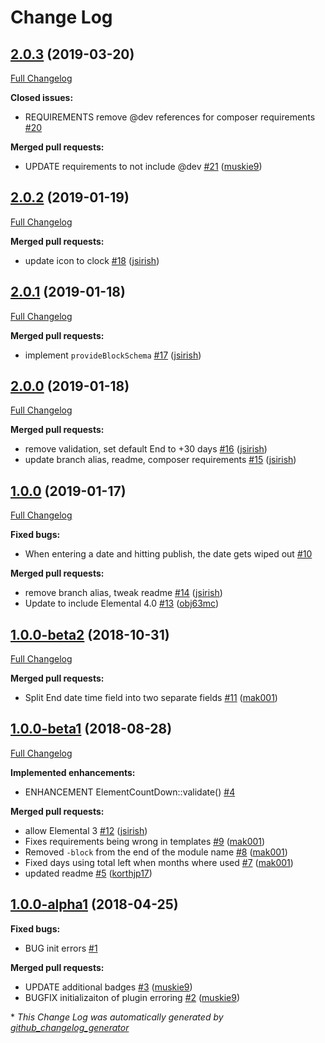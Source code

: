 # Change Log

## [2.0.3](https://github.com/dynamic/silverstripe-elemental-countdown/tree/2.0.3) (2019-03-20)
[Full Changelog](https://github.com/dynamic/silverstripe-elemental-countdown/compare/2.0.2...2.0.3)

**Closed issues:**

- REQUIREMENTS remove @dev references for composer requirements [\#20](https://github.com/dynamic/silverstripe-elemental-countdown/issues/20)

**Merged pull requests:**

- UPDATE requirements to not include @dev [\#21](https://github.com/dynamic/silverstripe-elemental-countdown/pull/21) ([muskie9](https://github.com/muskie9))

## [2.0.2](https://github.com/dynamic/silverstripe-elemental-countdown/tree/2.0.2) (2019-01-19)
[Full Changelog](https://github.com/dynamic/silverstripe-elemental-countdown/compare/2.0.1...2.0.2)

**Merged pull requests:**

- update icon to clock [\#18](https://github.com/dynamic/silverstripe-elemental-countdown/pull/18) ([jsirish](https://github.com/jsirish))

## [2.0.1](https://github.com/dynamic/silverstripe-elemental-countdown/tree/2.0.1) (2019-01-18)
[Full Changelog](https://github.com/dynamic/silverstripe-elemental-countdown/compare/2.0.0...2.0.1)

**Merged pull requests:**

- implement `provideBlockSchema` [\#17](https://github.com/dynamic/silverstripe-elemental-countdown/pull/17) ([jsirish](https://github.com/jsirish))

## [2.0.0](https://github.com/dynamic/silverstripe-elemental-countdown/tree/2.0.0) (2019-01-18)
[Full Changelog](https://github.com/dynamic/silverstripe-elemental-countdown/compare/1.0.0...2.0.0)

**Merged pull requests:**

- remove validation, set default End to +30 days [\#16](https://github.com/dynamic/silverstripe-elemental-countdown/pull/16) ([jsirish](https://github.com/jsirish))
- update branch alias, readme, composer requirements [\#15](https://github.com/dynamic/silverstripe-elemental-countdown/pull/15) ([jsirish](https://github.com/jsirish))

## [1.0.0](https://github.com/dynamic/silverstripe-elemental-countdown/tree/1.0.0) (2019-01-17)
[Full Changelog](https://github.com/dynamic/silverstripe-elemental-countdown/compare/1.0.0-beta2...1.0.0)

**Fixed bugs:**

- When entering a date and hitting publish, the date gets wiped out [\#10](https://github.com/dynamic/silverstripe-elemental-countdown/issues/10)

**Merged pull requests:**

- remove branch alias, tweak readme [\#14](https://github.com/dynamic/silverstripe-elemental-countdown/pull/14) ([jsirish](https://github.com/jsirish))
- Update to include Elemental 4.0 [\#13](https://github.com/dynamic/silverstripe-elemental-countdown/pull/13) ([obj63mc](https://github.com/obj63mc))

## [1.0.0-beta2](https://github.com/dynamic/silverstripe-elemental-countdown/tree/1.0.0-beta2) (2018-10-31)
[Full Changelog](https://github.com/dynamic/silverstripe-elemental-countdown/compare/1.0.0-beta1...1.0.0-beta2)

**Merged pull requests:**

- Split End date time field into two separate fields [\#11](https://github.com/dynamic/silverstripe-elemental-countdown/pull/11) ([mak001](https://github.com/mak001))

## [1.0.0-beta1](https://github.com/dynamic/silverstripe-elemental-countdown/tree/1.0.0-beta1) (2018-08-28)
[Full Changelog](https://github.com/dynamic/silverstripe-elemental-countdown/compare/1.0.0-alpha1...1.0.0-beta1)

**Implemented enhancements:**

- ENHANCEMENT ElementCountDown::validate\(\) [\#4](https://github.com/dynamic/silverstripe-elemental-countdown/issues/4)

**Merged pull requests:**

- allow Elemental 3 [\#12](https://github.com/dynamic/silverstripe-elemental-countdown/pull/12) ([jsirish](https://github.com/jsirish))
- Fixes requirements being wrong in templates [\#9](https://github.com/dynamic/silverstripe-elemental-countdown/pull/9) ([mak001](https://github.com/mak001))
- Removed `-block` from the end of the module name [\#8](https://github.com/dynamic/silverstripe-elemental-countdown/pull/8) ([mak001](https://github.com/mak001))
- Fixed days using total left when months where used [\#7](https://github.com/dynamic/silverstripe-elemental-countdown/pull/7) ([mak001](https://github.com/mak001))
- updated readme [\#5](https://github.com/dynamic/silverstripe-elemental-countdown/pull/5) ([korthjp17](https://github.com/korthjp17))

## [1.0.0-alpha1](https://github.com/dynamic/silverstripe-elemental-countdown/tree/1.0.0-alpha1) (2018-04-25)
**Fixed bugs:**

- BUG init errors [\#1](https://github.com/dynamic/silverstripe-elemental-countdown/issues/1)

**Merged pull requests:**

- UPDATE additional badges [\#3](https://github.com/dynamic/silverstripe-elemental-countdown/pull/3) ([muskie9](https://github.com/muskie9))
- BUGFIX initializaiton of plugin erroring [\#2](https://github.com/dynamic/silverstripe-elemental-countdown/pull/2) ([muskie9](https://github.com/muskie9))



\* *This Change Log was automatically generated by [github_changelog_generator](https://github.com/skywinder/Github-Changelog-Generator)*